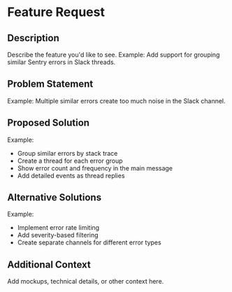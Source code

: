 # Feature Request

## Description

Describe the feature you'd like to see.
Example: Add support for grouping similar Sentry errors in Slack threads.

## Problem Statement

Example: Multiple similar errors create too much noise in the Slack channel.

## Proposed Solution

Example:

- Group similar errors by stack trace
- Create a thread for each error group
- Show error count and frequency in the main message
- Add detailed events as thread replies

## Alternative Solutions

Example:

- Implement error rate limiting
- Add severity-based filtering
- Create separate channels for different error types

## Additional Context

Add mockups, technical details, or other context here.
